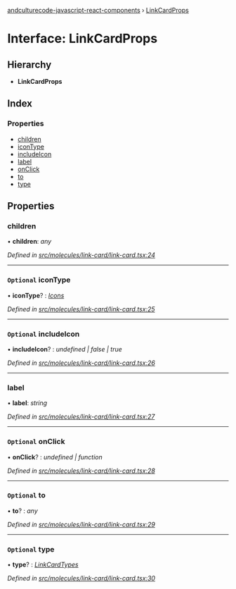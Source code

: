 [andculturecode-javascript-react-components](../README.md) › [LinkCardProps](linkcardprops.md)

# Interface: LinkCardProps

## Hierarchy

* **LinkCardProps**

## Index

### Properties

* [children](linkcardprops.md#children)
* [iconType](linkcardprops.md#optional-icontype)
* [includeIcon](linkcardprops.md#optional-includeicon)
* [label](linkcardprops.md#label)
* [onClick](linkcardprops.md#optional-onclick)
* [to](linkcardprops.md#optional-to)
* [type](linkcardprops.md#optional-type)

## Properties

###  children

• **children**: *any*

*Defined in [src/molecules/link-card/link-card.tsx:24](https://github.com/AndcultureCode/AndcultureCode.JavaScript.React.Components/blob/09a736c/src/molecules/link-card/link-card.tsx#L24)*

___

### `Optional` iconType

• **iconType**? : *[Icons](../enums/icons.md)*

*Defined in [src/molecules/link-card/link-card.tsx:25](https://github.com/AndcultureCode/AndcultureCode.JavaScript.React.Components/blob/09a736c/src/molecules/link-card/link-card.tsx#L25)*

___

### `Optional` includeIcon

• **includeIcon**? : *undefined | false | true*

*Defined in [src/molecules/link-card/link-card.tsx:26](https://github.com/AndcultureCode/AndcultureCode.JavaScript.React.Components/blob/09a736c/src/molecules/link-card/link-card.tsx#L26)*

___

###  label

• **label**: *string*

*Defined in [src/molecules/link-card/link-card.tsx:27](https://github.com/AndcultureCode/AndcultureCode.JavaScript.React.Components/blob/09a736c/src/molecules/link-card/link-card.tsx#L27)*

___

### `Optional` onClick

• **onClick**? : *undefined | function*

*Defined in [src/molecules/link-card/link-card.tsx:28](https://github.com/AndcultureCode/AndcultureCode.JavaScript.React.Components/blob/09a736c/src/molecules/link-card/link-card.tsx#L28)*

___

### `Optional` to

• **to**? : *any*

*Defined in [src/molecules/link-card/link-card.tsx:29](https://github.com/AndcultureCode/AndcultureCode.JavaScript.React.Components/blob/09a736c/src/molecules/link-card/link-card.tsx#L29)*

___

### `Optional` type

• **type**? : *[LinkCardTypes](../enums/linkcardtypes.md)*

*Defined in [src/molecules/link-card/link-card.tsx:30](https://github.com/AndcultureCode/AndcultureCode.JavaScript.React.Components/blob/09a736c/src/molecules/link-card/link-card.tsx#L30)*
